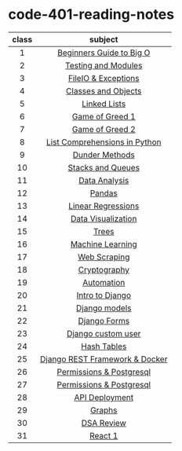 # code-401-reading-notes


| class | subject |
| :---: | :-----------: |
| 1 | [Beginners Guide to Big O](class-01.md)|
| 2 | [Testing and Modules](class-02.md)|
| 3 | [FileIO & Exceptions](class-03.md)|
| 4 | [Classes and Objects](class-04.md)|
| 5 | [Linked Lists](class-05.md)|
| 6 | [Game of Greed 1](class-06.md)|
| 7 | [Game of Greed 2](class-07.md)|
| 8 | [List Comprehensions in Python](class-08.md)|
| 9 | [Dunder Methods](class-09.md)|
| 10 | [Stacks and Queues](class-10.md)|
| 11 | [Data Analysis](class-11.md)|
| 12 | [Pandas](class-12.md)|
| 13 | [Linear Regressions](class-13.md)|
| 14 | [Data Visualization](class-14.md)|
| 15 | [Trees](class-15.md)|
| 16 | [Machine Learning](class-16.md)|
| 17 | [Web Scraping](class-17.md)|
| 18 | [Cryptography](class-18.md)|
| 19 | [Automation](class-19.md)|
| 20 | [Intro to Django](class-20.md)|
| 21 | [Django models](class-21.md)|
| 22 | [Django Forms](class-22.md)|
| 23 | [Django custom user](class-23.md)|
| 24 | [Hash Tables](class-24.md)|
| 25 | [Django REST Framework & Docker](class-25.md)|
| 26 | [Permissions & Postgresql](class-26.md)|
| 27 | [Permissions & Postgresql](class-27.md)|
| 28 | [API Deployment](class-28.md)|
| 29 | [Graphs](class-29.md)|
| 30 | [DSA Review](class-30.md)|
| 31 | [React 1](class-31.md)|
